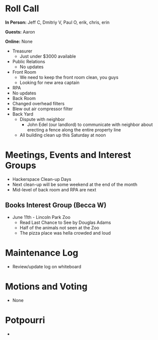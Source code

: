 # Roll Call
**In Person:** Jeff C, Dmitriy V, Paul O, erik, chris, erin

**Guests:** Aaron

**Online:** None

- Treasurer
  - Just under $3000 available
- Public Relations
  - No updates
- Front Room
  - We need to keep the front room clean, you guys
  - Looking for new area captain
- RPA
 - No updates
- Back Room
 - Changed overhead filters
 - Blew out air compressor filter
- Back Yard
  - Dispute with neighbor
    - John Edel (our landlord) to communicate with neighbor about erecting a fence along the entire property line
  - All building clean up this Saturday at noon
# Meetings, Events and Interest Groups
- Hackerspace Clean-up Days
 - Next clean-up will be some weekend at the end of the month
 - Mid-level of back room and RPA are next
## Books Interest Group (Becca W)
- June 11th - Lincoln Park Zoo
  - Read Last Chance to See by Douglas Adams
  - Half of the animals not seen at the Zoo
  - The pizza place was hella crowded and loud
# Maintenance Log
- Review/update log on whiteboard
# Motions and Voting
- None
# Potpourri
- 
